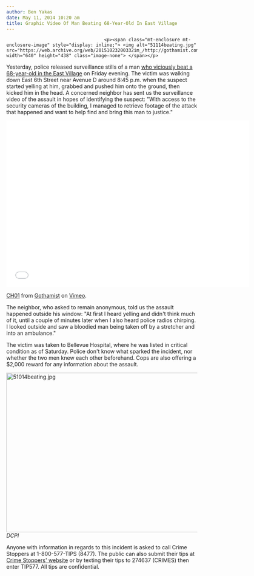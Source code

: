 ```yaml
---
author: Ben Yakas
date: May 11, 2014 10:20 am
title: Graphic Video Of Man Beating 68-Year-Old In East Village
---
```


	
										<p><span class="mt-enclosure mt-enclosure-image" style="display: inline;"> <img alt="51114beating.jpg" src="https://web.archive.org/web/20151023200332im_/http://gothamist.com/attachments/byakas/51114beating.jpg" width="640" height="438" class="image-none"> </span></p>

<p>Yesterday, police released surveillance stills of a man <a href="https://web.archive.org/web/20151023200332/http://gothamist.com/2014/05/10/68-yr-old_in_critical_condition_aft.php">who viciously beat a 68-year-old in the East Village</a> on Friday evening. The victim was walking down East 6th Street near Avenue D around 8:45 p.m. when the suspect started yelling at him, grabbed and pushed him onto the ground, then kicked him in the head. A concerned neighbor has sent us the surveillance video of the assault in hopes of identifying the suspect: &quot;With access to the security cameras of the building, I managed to retrieve footage of the attack that happened and want to help find and bring this man to justice.&quot;</p>

<p><iframe src="//web.archive.org/web/20151023200332if_/http://player.vimeo.com/video/94840789" width="640" height="438" frameborder="0" webkitallowfullscreen="" mozallowfullscreen="" allowfullscreen></iframe> </p><p><a href="https://web.archive.org/web/20151023200332/http://vimeo.com/94840789">CH01</a> from <a href="https://web.archive.org/web/20151023200332/http://vimeo.com/gothamist">Gothamist</a> on <a href="https://web.archive.org/web/20151023200332/https://vimeo.com/">Vimeo</a>.</p><p></p>

<p>The neighbor, who asked to remain anonymous, told us the assault happened outside his window: &quot;At first I heard yelling and didn&apos;t think much of it, until a couple of minutes later when I also heard police radios chirping. I looked outside and saw a bloodied man being taken off by a stretcher and into an ambulance.&quot;</p>

<p>The victim was taken to Bellevue Hospital, where he was listed in critical condition as of Saturday. Police don&apos;t know what sparked the incident, nor whether the two men knew each other beforehand. Cops are also offering a $2,000 reward for any information about the assault.</p>

<p><span class="mt-enclosure mt-enclosure-image" style="display: inline;"> </span></p><div class="image-none"> <img alt="51014beating.jpg" src="https://web.archive.org/web/20151023200332im_/http://gothamist.com/attachments/byakas/51014beating.jpg" width="640" height="420"> <br> <i> DCPI</i></div> <p></p>

<p>Anyone with information in regards to this incident is asked to call Crime Stoppers at 1-800-577-TIPS (8477). The public can also submit their tips at <a href="https://web.archive.org/web/20151023200332/http://a056-crimestoppers.nyc.gov/crimestoppers/public/index.html">Crime Stoppers&apos; website</a> or by texting their tips to 274637 (CRIMES) then enter TIP577. All tips are confidential. </p>					
										
									
				
